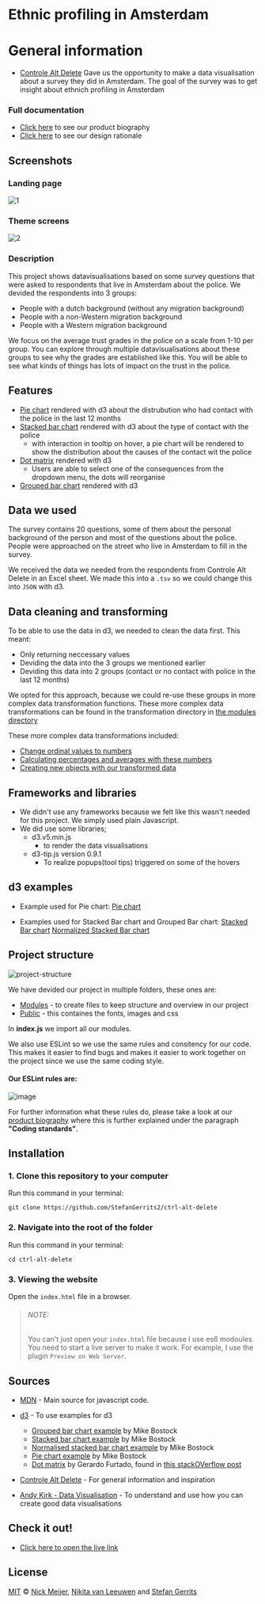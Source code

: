 # Ethnic profiling in Amsterdam

# General information

* [Controle Alt Delete](https://controlealtdelete.nl/) Gave us the opportunity to make a data visualisation about a survey they did in Amsterdam. The goal of the survey was to get insight about ethnich profiling in Amsterdam

### Full documentation

* [Click here]() to see our product biography
* [Click here]() to see our design rationale

## Screenshots

### Landing page
![1](https://user-images.githubusercontent.com/45566396/72608412-e4e36300-3922-11ea-803e-f77c802f0690.png)

### Theme screens
![2](https://user-images.githubusercontent.com/45566396/72608582-4572a000-3923-11ea-8c09-6d9de5056ae3.png)

### Description

This project shows datavisualisations based on some survey questions that were asked to respondents that live in Amsterdam about the police. We devided the respondents into 3 groups:

* People with a dutch background (without any migration background)
* People with a non-Western migration background
* People with a Western migration background

We focus on the average trust grades in the police on a scale from 1-10 per group. You can explore through multiple datavisualisations about these groups to see why the grades are established like this. You will be able to see what kinds of things has lots of impact on the trust in the police.

## Features

* [Pie chart](https://github.com/StefanGerrits2/ctrl-alt-delete/blob/master/js/modules/renderPieChart.js) rendered with d3 about the distrubution who had contact with the police in the last 12 months
* [Stacked bar chart](https://github.com/StefanGerrits2/ctrl-alt-delete/blob/master/js/modules/renderStackedBars.js) rendered with d3 about the type of contact with the police
    * with interaction in tooltip on hover, a pie chart will be rendered to show the distribution about the causes of the contact wit the police
* [Dot matrix]() rendered with d3
    * Users are able to select one of the consequences from the dropdown menu, the dots will reorganise
* [Grouped bar chart](https://github.com/StefanGerrits2/ctrl-alt-delete/blob/master/js/modules/renderGroupedBars.js) rendered with d3

## Data we used

The survey contains 20 questions, some of them about the personal background of the person and most of the questions about the police. People were approached on the street who live in Amsterdam to fill in the survey.

We received the data we needed from the respondents from Controle Alt Delete in an Excel sheet. We made this into a `.tsv` so we could change this into `JSON` with d3.

## Data cleaning and transforming

To be able to use the data in d3, we needed to clean the data first. This meant:
* Only returning neccessary values
* Deviding the data into the 3 groups we mentioned earlier
* Deviding this data into 2 groups (contact or no contact with police in the last 12 months)

We opted for this approach, because we could re-use these groups in more complex data transformation functions. These more complex data transformations can be found in the transformation directory in [the modules directory]()

These more complex data transformations included:

* [Change ordinal values to numbers]()
* [Calculating percentages and averages with these numbers]()
* [Creating new objects with our transformed data]()

## Frameworks and libraries

* We didn't use any frameworks because we felt like this wasn't needed for this project. We simply used plain Javascript.
* We did use some libraries;
    * d3.v5.min.js 
        * to render the data visualisations
    * d3-tip.js version 0.9.1
        * To realize popups(tool tips) triggered on some of the hovers

## d3 examples

* Example used for Pie chart:
[Pie chart](https://observablehq.com/@d3/pie-chart)

* Examples used for Stacked Bar chart and Grouped Bar chart:
[Stacked Bar chart](https://observablehq.com/@d3/stacked-bar-chart)
[Normalized Stacked Bar chart](https://observablehq.com/@d3/stacked-normalized-horizontal-bar)


## Project structure

![project-structure](https://user-images.githubusercontent.com/45566396/72612976-98058980-392e-11ea-8267-c5e6b050d0ed.png)

We have devided our project in multiple folders, these ones are:
* [Modules](https://github.com/StefanGerrits2/ctrl-alt-delete/tree/master/js/modules) - to create files to keep structure and overview in our project
* [Public](https://github.com/StefanGerrits2/ctrl-alt-delete/tree/master/public) - this containes the fonts, images and css

In **index.js** we import all our modules.

We also use ESLint so we use the same rules and consitency for our code. This makes it easier to find bugs and makes it easier to work together on the project since we use the same coding style.

#### Our ESLint rules are:

![image](https://user-images.githubusercontent.com/45566396/72613363-97212780-392f-11ea-838d-c76eaa51f943.png)

For further information what these rules do, please take a look at our [product biography]() where this is further explained under the paragraph **"Coding standards"**.


## Installation

### 1. Clone this repository to your computer
Run this command in your terminal:

`git clone https://github.com/StefanGerrits2/ctrl-alt-delete`
### 2. Navigate into the root of the folder
Run this command in your terminal:

`cd ctrl-alt-delete`

### 3. Viewing the website
Open the `index.html` file in a browser.

>
> ###### NOTE:
> You can't just open your `index.html` file because I use es6 modoules. You need to start a live server to make it work. For example, I use the plugin `Preview on Web Server`.

## Sources

* [MDN](https://developer.mozilla.org/nl/) - Main source for javascript code.
* [d3](https://d3js.org/) - To use examples for d3
    * [Grouped bar chart example](https://observablehq.com/@d3/grouped-bar-chart) by Mike Bostock
    * [Stacked bar chart example](https://observablehq.com/@d3/stacked-bar-chart) by Mike Bostock
    * [Normalised stacked bar chart example](https://observablehq.com/@d3/stacked-normalized-horizontal-bar) by Mike Bostock
    * [Pie chart example](https://observablehq.com/@d3/pie-chart) by Mike Bostock
    * [Dot matrix](https://jsfiddle.net/5Lmjogqh/1/) by Gerardo Furtado, found in [this stackOVerflow post](https://stackoverflow.com/questions/53318554/d3-grouped-dot-matrix-with-2-rows-each-groups)

* [Controle Alt Delete](https://controlealtdelete.nl/) - For general information and inspiration
* [Andy Kirk - Data Visualisation](https://www.bol.com/nl/f/data-visualisation/9200000037335441/) - To understand and use how you can create good data visualisations

## Check it out!

* [Click here to open the live link](https://stefangerrits2.github.io/ctrl-alt-delete/)

## License

[MIT](https://github.com/StefanGerrits2/ctrl-alt-delete/blob/master/LICENSE.txt) © [Nick Meijer](https://github.com/CountNick), [Nikita van Leeuwen](https://nikitavanleeuwen.wixsite.com/portfolio-cv) and [Stefan Gerrits](https://github.com/StefanGerrits2)